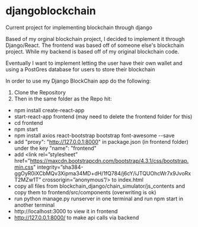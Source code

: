 # djangoblockchain
Current project for implementing blockchain through django


Based of my orginal blockchain project, I decided to implement it through Django/React. The frontend was based off of someone else's blockchain project. 
While my backend is based off of my original blockchain code. 

Eventually I want to implement letting the user have their own wallet and using a PostGres database for users to store their blockchain

In order to use my Django BlockChain app do the following:

1. Clone the Repository 
2. Then in the same folder as the Repo hit:
  - npm install create-react-app
  - start-react-app frontend  (may need to delete the frontend folder for this) 
  - cd frontend 
  - npm start
  - npm install axios react-bootstrap bootstrap font-awesome --save
  - add "proxy": "http://127.0.0.1:8000" in package.json (in frontend folder) under the key "name": "frontend"
  - add <link rel=”stylesheet” href=”https://maxcdn.bootstrapcdn.com/bootstrap/4.3.1/css/bootstrap.min.css" integrity=”sha384-ggOyR0iXCbMQv3Xipma34MD+dH/1fQ784/j6cY/iJTQUOhcWr7x9JvoRxT2MZw1T” crossorigin=”anonymous”/>
    to index.html 
  - copy all files from blockchain_django/chain_simulator/js_contents and copy them to frontend/src/components (overwriting is ok)
  - run python manage.py runserver in one terminal and run npm start in another terminal 
  - http://localhost:3000 to view it in frontend 
  - http://127.0.0.1:8000/ to make api calls via backend 
  

